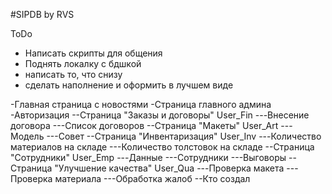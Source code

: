 #SIPDB by RVS

ToDo
- Написать скрипты для общения
- Поднять локалку с бдшкой
- написать то, что снизу
- сделать наполнение и оформить в лучшем виде

-Главная страница с новостями
-Страница главного админа	
-Авторизация
--Страница "Заказы и договоры"	User_Fin
---Внесение договора
---Список договоров
--Страница "Макеты"	User_Art
---Модель
---Совет
--Страница "Инвентаризация"	User_Inv
---Количество материалов на складе
---Количество толстовок на складе
--Страница "Сотрудники"	User_Emp
---Данные
---Сотрудники
---Выговоры
--Страница "Улучшение качества"	User_Qua
---Проверка макета
---Проверка материала
---Обработка жалоб
--Кто создал
